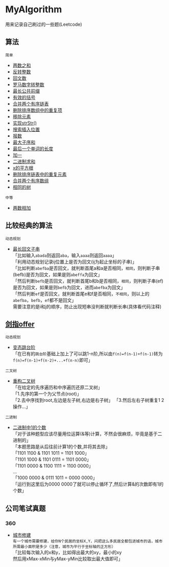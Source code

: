# MyAlgorithm
用来记录自己刷过的一些题(Leetcode)
## 算法
`简单`  
* [两数之和](https://github.com/GaryLeeeee/MyAlgorithm/blob/master/src/leetcode/easy/Code1.java) 
* [反转整数](https://github.com/GaryLeeeee/MyAlgorithm/blob/master/src/leetcode/easy/Code7.java) 
* [回文数](https://github.com/GaryLeeeee/MyAlgorithm/blob/master/src/leetcode/easy/Code9.java) 
* [罗马数字转整数](https://github.com/GaryLeeeee/MyAlgorithm/blob/master/src/leetcode/easy/Code13.java) 
* [最长公共前缀](https://github.com/GaryLeeeee/MyAlgorithm/blob/master/src/leetcode/easy/Code14.java) 
* [有效的括号](https://github.com/GaryLeeeee/MyAlgorithm/blob/master/src/leetcode/easy/Code20.java) 
* [合并两个有序链表](https://github.com/GaryLeeeee/MyAlgorithm/blob/master/src/leetcode/easy/Code21.java) 
* [删除排序数组中的重复项](https://github.com/GaryLeeeee/MyAlgorithm/blob/master/src/leetcode/easy/Code26.java) 
* [移除元素](https://github.com/GaryLeeeee/MyAlgorithm/blob/master/src/leetcode/easy/Code27.java) 
* [实现strStr()](https://github.com/GaryLeeeee/MyAlgorithm/blob/master/src/leetcode/easy/Code28.java) 
* [搜索插入位置](https://github.com/GaryLeeeee/MyAlgorithm/blob/master/src/leetcode/easy/Code35.java) 
* [报数](https://github.com/GaryLeeeee/MyAlgorithm/blob/master/src/leetcode/easy/Code38.java) 
* [最大子序和](https://github.com/GaryLeeeee/MyAlgorithm/blob/master/src/leetcode/easy/Code53.java) 
* [最后一个单词的长度](https://github.com/GaryLeeeee/MyAlgorithm/blob/master/src/leetcode/easy/Code58.java) 
* [加一](https://github.com/GaryLeeeee/MyAlgorithm/blob/master/src/leetcode/easy/Code66.java) 
* [二进制求和](https://github.com/GaryLeeeee/MyAlgorithm/blob/master/src/leetcode/easy/Code67.java) 
* [x的平方根](https://github.com/GaryLeeeee/MyAlgorithm/blob/master/src/leetcode/easy/Code69.java) 
* [删除排序链表中的重复元素](https://github.com/GaryLeeeee/MyAlgorithm/blob/master/src/leetcode/easy/Code83.java) 
* [合并两个有序数组](https://github.com/GaryLeeeee/MyAlgorithm/blob/master/src/leetcode/easy/Code88.java) 
* [相同的树](https://github.com/GaryLeeeee/MyAlgorithm/blob/master/src/leetcode/easy/Code100.java) 

`中等` 
* [两数相加](https://github.com/GaryLeeeee/MyAlgorithm/blob/master/src/leetcode/middle/Code2.java) 

## 比较经典的算法
`动态规划`
* [最长回文子串](https://github.com/GaryLeeeee/MyAlgorithm/blob/master/src/leetcode/middle/Code5.java)  
「比如输入`abada`则返回`aba`，输入`aaaa`则返回`aaaa`」    
「利用动态规划记录ij位置上是否为回文(ij为起止坐标的子串)」    
「比如判断`abefba`是否回文，就判断首尾a和a是否相同，`相同`，则判断子串(befb)是否为回文，如果是则`abeffa`为回文」    
「然后判断`befb`是否回文，就判断首尾b和b是否相同，`相同`，则判断子串(ef)是否为回文，如果是则`befb`为回文，进而`abefba`为回文」    
「然后判断`ef`是否回文，就判断首尾e和f是否相同，`不相同`，则以上的`abefba`，`befb`，`ef`都不是回文」    
 需要注意的是i和j的顺序，防止出现短串没判断就判断长串(具体看代码注释)      

## [剑指offer](https://www.nowcoder.com/ta/coding-interviews)
`动态规划`
* [变态跳台阶](https://github.com/GaryLeeeee/MyAlgorithm/blob/master/src/practice/Code9.java)  
「在已有的`跳台阶`基础上加上了可以跳1-n阶,所以由`f(n)=f(n-1)+f(n-1)`转为`f(n)=f(n-1)+f(n-2)+...+f(n-n)`即可」    

`二叉树`
* [重构二叉树](https://github.com/GaryLeeeee/MyAlgorithm/blob/master/src/practice/Code4.java)  
「在给定的先序遍历和中序遍历还原二叉树」    
「1.先序的第一个为父节点(root)」  
「2.去中序找到root,左边是左子树,右边是右子树」
「3.然后左右子树重复1 2操作...」  

`二进制`
* [二进制中1的个数](https://github.com/GaryLeeeee/MyAlgorithm/blob/master/src/practice/Code11.java)    
「对于该种题型应该尽量用位运算(&等)计算，不然会很麻烦，毕竟是基于二进制的」     
「本题思路是从后往前计算1的个数,并将其去除」    
「1101 1100 & 1101 1011 = 1101 1000」    
「1101 1000 & 1101 0111 = 1101 0000」   
「1101 0000 & 1100 1111 = 1100 0000」    
   ...    
「1000 0000 & 0111 1011 = 0000 0000」    
「运行到这里后为0000 0000了就可以停止循环了,然后计算&的次数即有1的个数」    

## 公司笔试真题
### 360
* [城市修建](https://github.com/GaryLeeeee/MyAlgorithm/blob/master/src/company/c_360/Code1.java)    
`有一个城市需要修建，给你N个民居的坐标X,Y，问把这么多民居全都包进城市的话，城市所需最小面积是多少（注意，城市为平行于坐标轴的正方形）`     
「比较每次输入的x和y，比如得出最大的xy，最小的xy    
     然后用xMax-xMin与yMax-yMin比较取出最大值即可」

